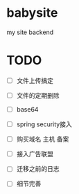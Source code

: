 # babysite
my site backend
# TODO

- [ ]  文件上传搞定
- [ ]  文件的定期删除
- [ ]  base64 
- [ ]  spring security接入
- [ ]  购买域名 主机 备案
- [ ]  接入广告联盟
- [ ]  迁移之前的日志
- [ ]  细节完善




